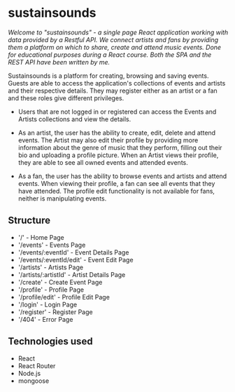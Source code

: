 # **sustainsounds**

_Welcome to "sustainsounds" - a single page React application working with data provided by a Restful API. We connect artists and fans by providing them a platform on which to share, create and attend music events. Done for educational purposes during a React course. Both the SPA and the REST API have been written by me._

Sustainsounds is a platform for creating, browsing and saving events.  
Guests are able to access the application's collections of events and artists and their respective details.
They may register either as an artist or a fan and these roles give different privileges.

-   Users that are not logged in or registered can access the Events and Artists collections and view the details.

-   As an artist, the user has the ability to create, edit, delete and attend events. The Artist may also edit their profile by providing
    more information about the genre of music that they perform, filling out their bio and uploading a profile picture. When an Artist views their
    profile, they are able to see all owned events and attended events.
-   As a fan, the user has the ability to browse events and artists and attend events. When viewing their profile, a fan can
    see all events that they have attended. The profile edit functionality is not available for fans, neither is manipulating events.

## Structure

-   '/' - Home Page
-   '/events' - Events Page
-   '/events/:eventId' - Event Details Page
-   '/events/:eventId/edit' - Event Edit Page
-   '/artists' - Artists Page
-   '/artists/:artistId' - Artist Details Page
-   '/create' - Create Event Page
-   '/profile' - Profile Page
-   '/profile/edit' - Profile Edit Page
-   '/login' - Login Page
-   '/register' - Register Page
-   '/404' - Error Page

## Technologies used

-   React
-   React Router
-   Node.js
-   mongoose
